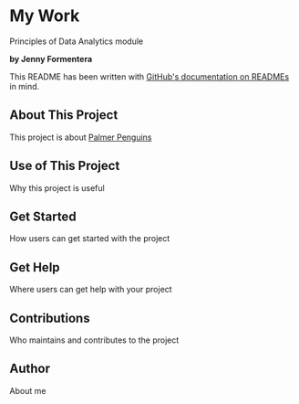 # My Work
Principles of Data Analytics module

**by Jenny Formentera**


This README has been written with [GitHub's documentation on READMEs](https://docs.github.com/en/repositories/managing-your-repositorys-settings-and-features/customizing-your-repository/about-readmes) in mind.

## About This Project

This project is about [Palmer Penguins](https://allisonhorst.github.io/palmerpenguins/reference/figures/lter_penguins.png)


## Use of This Project

Why this project is useful


## Get Started

How users can get started with the project


## Get Help

Where users can get help with your project


## Contributions

Who maintains and contributes to the project


## Author

About me

